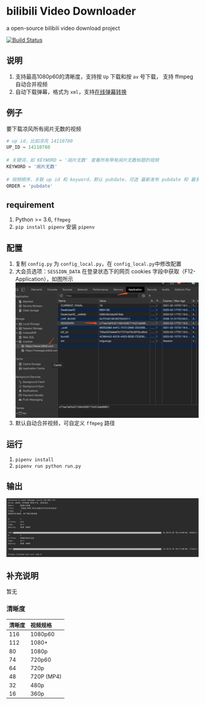 # bilibili Video Downloader
a open-source bilibili video download project

[![Build Status](https://travis-ci.org/SCUTJcfeng/bilibili-video-downloader.svg?branch=master)](https://travis-ci.org/SCUTJcfeng/bilibili-video-downloader)

## 说明
1. 支持最高1080p60的清晰度，支持按 `Up` 下载和按 `av` 号下载， 支持 ffmpeg 自动合并视频
2. 自动下载弹幕，格式为 `xml`，支持[在线弹幕转换](http://tiansh.github.io/us-danmaku/bilibili/)

## 例子
要下载凉风所有阅片无数的视频
```python
# up id，比如凉风 14110780
UP_ID = 14110780

# 关键词，如 KEYWORD = '阅片无数' 查看所有带有阅片无数标题的视频
KEYWORD = '阅片无数'

# 视频顺序，关联 up id 和 keyword，默认 pubdate，可选 最新发布 pubdate 和 最多播放 click、最多收藏 stow
ORDER = 'pubdate'
```

## requirement
1. Python >= 3.6, `ffmpeg`
2. `pip install pipenv` 安装 `pipenv`

## 配置
1. 复制 `config.py` 为 `config_local.py`，在 `config_local.py`中修改配置
2. 大会员选项：`SESSION_DATA` 在登录状态下的网页 cookies 字段中获取（F12-Application），如图所示
![session-data.PNG](./img/session-data.png)
3. 默认自动合并视频，可自定义 `ffmpeg` 路径

## 运行
1. `pipenv install`
2. `pipenv run python run.py`

## 输出
![bar.jpg](./img/bar.jpg)

## 补充说明

暂无

### 清晰度

| 清晰度 | 视频规格   |
|--------|:-----------|
| 116    | 1080p60    |
| 112    | 1080+      |
| 80     | 1080p      |
| 74     | 720p60     |
| 64     | 720p       |
| 48     | 720P (MP4) |
| 32     | 480p       |
| 16     | 360p       |
